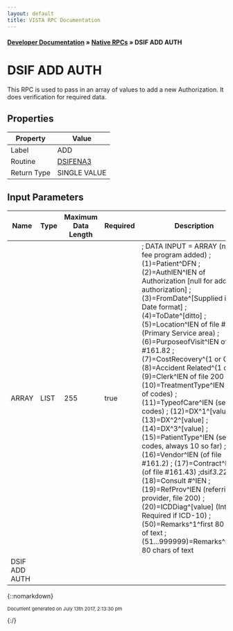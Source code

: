 ```yaml
---
layout: default
title: VISTA RPC Documentation
---
```


#### [Developer Documentation](../index) &#187; [Native RPCs](TableOfContents) &#187; DSIF ADD AUTH<br/>
# DSIF ADD AUTH

This RPC is used to pass in an array of values to add a new Authorization.  It does verification for required data.

## Properties

Property | Value
--- | ---
Label | ADD
Routine | [DSIFENA3](http://code.osehra.org/dox/Routine_DSIFENA3_source.html)
Return Type | SINGLE VALUE


## Input Parameters

Name | Type | Maximum Data Length | Required | Description
--- | --- | --- | --- | ---
ARRAY | LIST | 255 | true |  ; DATA INPUT &#x3D; ARRAY  (need fee program added) ;    (1)&#x3D;Patient^DFN ;    (2)&#x3D;AuthIEN^IEN of Authorization [null for add authorization] ;    (3)&#x3D;FromDate^[Supplied in FM Date format] ;    (4)&#x3D;ToDate^[ditto] ;    (5)&#x3D;Location^IEN of file #4 (Primary Service area)  ;    (6)&#x3D;PurposeofVisit^IEN of file #161.82 ;    (7)&#x3D;CostRecovery^(1 or 0) ;    (8)&#x3D;Accident Related^(1 or 0) ;    (9)&#x3D;Clerk^IEN of file 200 ;    (10)&#x3D;TreatmentType^IEN (set of codes) ;    (11)&#x3D;TypeofCare^IEN (set of codes) ;    (12)&#x3D;DX^1^[value] ;    (13)&#x3D;DX^2^[value] ;    (14)&#x3D;DX^3^[value] ;    (15)&#x3D;PatientType^IEN (set of codes, always 10 so far) ;    (16)&#x3D;Vendor^IEN (of file #161.2) ;    (17)&#x3D;Contract^IEN (of file #161.43)             ;dsif*3.2*2 dlf ;    (18)&#x3D;Consult #^IEN ;    (19)&#x3D;RefProv^IEN (referring provider, file 200) ;    (20)&#x3D;ICDDiag^[value] (Internal; Required if ICD-10) ;    (50)&#x3D;Remarks^1^first 80 chars of text ;    (51...999999)&#x3D;Remarks^n^next 80 chars of text
DSIF ADD AUTH |  |  |  | 



{::nomarkdown} <br/><p style="font-size: 11px">Document generated on July 13th 2017, 2:13:30 pm</p>{:/}
